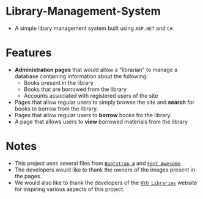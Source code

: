 # Library-Management-System
* A simple libary management system built using `ASP.NET` and `C#.` 
# Features
* __Administration pages__ that would allow a "librarian" to manage a database containing information about the following:
    * Books present in the library
    * Books that are borrowed from the library
    * Accounts associated with registered users of the site
* Pages that allow regular users to simply browse the site and __search__ for books to borrow from the library.
* Pages that allow regular users to __borrow__ books fro the library.
* A page that allows users to __view__ borrowed materials from the library

# Notes
* This project uses several files from [`Bootstrap 4`](https://getbootstrap.com/) and [`Font Awesome`](https://fontawesome.com/).
* The developers would like to thank the owners of the images present in the pages. 
* We would also like to thank the developers of the [`NYU Libraries`](https://library.nyu.edu/) website for inspiring various aspects of this project.
